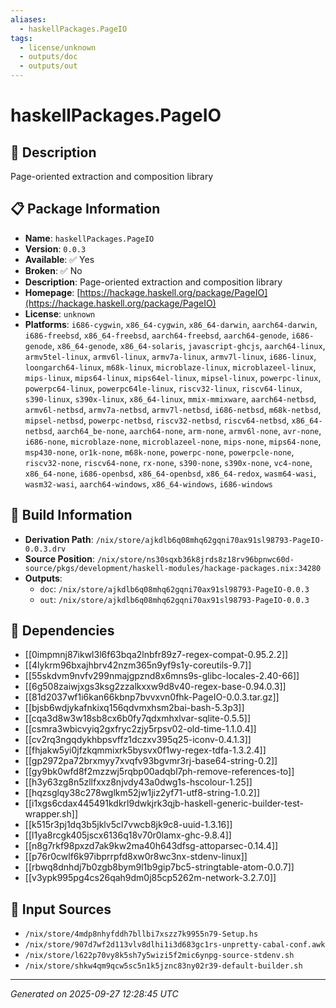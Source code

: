 ```yaml
---
aliases:
  - haskellPackages.PageIO
tags:
  - license/unknown
  - outputs/doc
  - outputs/out
---
```


# haskellPackages.PageIO

## 📝 Description

Page-oriented extraction and composition library

## 📋 Package Information

- **Name**: `haskellPackages.PageIO`
- **Version**: `0.0.3`
- **Available**: ✅ Yes
- **Broken**: ✅ No
- **Description**: Page-oriented extraction and composition library
- **Homepage**: [https://hackage.haskell.org/package/PageIO](https://hackage.haskell.org/package/PageIO)
- **License**: `unknown`
- **Platforms**: `i686-cygwin`, `x86_64-cygwin`, `x86_64-darwin`, `aarch64-darwin`, `i686-freebsd`, `x86_64-freebsd`, `aarch64-freebsd`, `aarch64-genode`, `i686-genode`, `x86_64-genode`, `x86_64-solaris`, `javascript-ghcjs`, `aarch64-linux`, `armv5tel-linux`, `armv6l-linux`, `armv7a-linux`, `armv7l-linux`, `i686-linux`, `loongarch64-linux`, `m68k-linux`, `microblaze-linux`, `microblazeel-linux`, `mips-linux`, `mips64-linux`, `mips64el-linux`, `mipsel-linux`, `powerpc-linux`, `powerpc64-linux`, `powerpc64le-linux`, `riscv32-linux`, `riscv64-linux`, `s390-linux`, `s390x-linux`, `x86_64-linux`, `mmix-mmixware`, `aarch64-netbsd`, `armv6l-netbsd`, `armv7a-netbsd`, `armv7l-netbsd`, `i686-netbsd`, `m68k-netbsd`, `mipsel-netbsd`, `powerpc-netbsd`, `riscv32-netbsd`, `riscv64-netbsd`, `x86_64-netbsd`, `aarch64_be-none`, `aarch64-none`, `arm-none`, `armv6l-none`, `avr-none`, `i686-none`, `microblaze-none`, `microblazeel-none`, `mips-none`, `mips64-none`, `msp430-none`, `or1k-none`, `m68k-none`, `powerpc-none`, `powerpcle-none`, `riscv32-none`, `riscv64-none`, `rx-none`, `s390-none`, `s390x-none`, `vc4-none`, `x86_64-none`, `i686-openbsd`, `x86_64-openbsd`, `x86_64-redox`, `wasm64-wasi`, `wasm32-wasi`, `aarch64-windows`, `x86_64-windows`, `i686-windows`

## 🔧 Build Information

- **Derivation Path**: `/nix/store/ajkdlb6q08mhq62gqni70ax91sl98793-PageIO-0.0.3.drv`
- **Source Position**: `/nix/store/ns30sqxb36k8jrds8z18rv96bpnwc60d-source/pkgs/development/haskell-modules/hackage-packages.nix:34280`
- **Outputs**:
  - `doc`:  `/nix/store/ajkdlb6q08mhq62gqni70ax91sl98793-PageIO-0.0.3`
  - `out`:  `/nix/store/ajkdlb6q08mhq62gqni70ax91sl98793-PageIO-0.0.3`

## 🔗 Dependencies

- [[0impmnj87ikwl3l6f63bqa2lnbfr89z7-regex-compat-0.95.2.2]]
- [[4lykrm96bxajhbrv42nzm365n9yf9s1y-coreutils-9.7]]
- [[55skdvm9nvfv299nmajgpznd8x6mns9s-glibc-locales-2.40-66]]
- [[6g508zaiwjxgs3ksg2zzalkxxw9d8v40-regex-base-0.94.0.3]]
- [[81d2037wf1i6kan66kbnp7bvvxvn0fhk-PageIO-0.0.3.tar.gz]]
- [[bjsb6wdjykafnkixq156qdvmxhsm2bai-bash-5.3p3]]
- [[cqa3d8w3w18sb8cx6b0fy7qdxmhxlvar-sqlite-0.5.5]]
- [[csmra3wbicvyiq2gxfryc2zjy5rpsv02-old-time-1.1.0.4]]
- [[cv2rq3ngqdykhbpsvffz1dczxv395q25-iconv-0.4.1.3]]
- [[fhjakw5yi0jfzkqmmixrk5bysvx0f1wy-regex-tdfa-1.3.2.4]]
- [[gp2972pa72brxmyy7xvqfv93bgvmr3rj-base64-string-0.2]]
- [[gy9bk0wfd8f2mzzwj5rqbp00adqbl7ph-remove-references-to]]
- [[h3y63zg8n5zllfxxz8njvdy43a0dwg1s-hscolour-1.25]]
- [[hqzsglqy38c278wglkm52jw1jiz2yf71-utf8-string-1.0.2]]
- [[i1xgs6cdax445491kdkrl9dwkjrk3qjb-haskell-generic-builder-test-wrapper.sh]]
- [[k515r3pj1dq3b5jklv5cl7vwcb8jk9c8-uuid-1.3.16]]
- [[l1ya8rcgk405jscx6136q18v70r0lamx-ghc-9.8.4]]
- [[n8g7rkf98pxzd7ak9kw2ma40h643dfsg-attoparsec-0.14.4]]
- [[p76r0cwlf6k97ibprrpfd8xw0r8wc3nx-stdenv-linux]]
- [[rbwq8dnhdj7b0zgb8bym9l1b9gip7bc5-stringtable-atom-0.0.7]]
- [[v3ypk995pg4cs26qah9dm0j85cp5262m-network-3.2.7.0]]

## 📁 Input Sources

- `/nix/store/4mdp8nhyfddh7bllbi7xszz7k9955n79-Setup.hs`
- `/nix/store/907d7wf2d113vlv8dlhi1i3d683gc1rs-unpretty-cabal-conf.awk`
- `/nix/store/l622p70vy8k5sh7y5wizi5f2mic6ynpg-source-stdenv.sh`
- `/nix/store/shkw4qm9qcw5sc5n1k5jznc83ny02r39-default-builder.sh`

---
*Generated on 2025-09-27 12:28:45 UTC*
